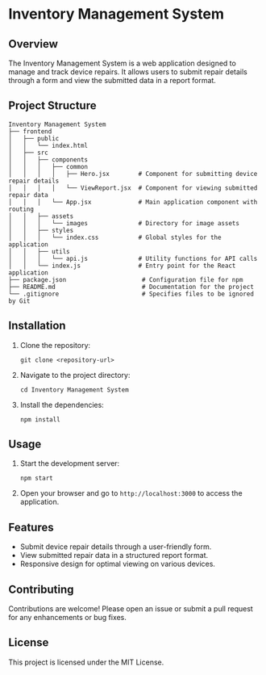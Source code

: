 # Inventory Management System

## Overview
The Inventory Management System is a web application designed to manage and track device repairs. It allows users to submit repair details through a form and view the submitted data in a report format.

## Project Structure
```
Inventory Management System
├── frontend
│   ├── public
│   │   └── index.html
│   ├── src
│   │   ├── components
│   │   │   ├── common
│   │   │   │   ├── Hero.jsx        # Component for submitting device repair details
│   │   │   │   └── ViewReport.jsx  # Component for viewing submitted repair data
│   │   │   └── App.jsx             # Main application component with routing
│   │   ├── assets
│   │   │   └── images              # Directory for image assets
│   │   ├── styles
│   │   │   └── index.css           # Global styles for the application
│   │   ├── utils
│   │   │   └── api.js              # Utility functions for API calls
│   │   └── index.js                # Entry point for the React application
├── package.json                     # Configuration file for npm
├── README.md                        # Documentation for the project
└── .gitignore                       # Specifies files to be ignored by Git
```

## Installation
1. Clone the repository:
   ```
   git clone <repository-url>
   ```
2. Navigate to the project directory:
   ```
   cd Inventory Management System
   ```
3. Install the dependencies:
   ```
   npm install
   ```

## Usage
1. Start the development server:
   ```
   npm start
   ```
2. Open your browser and go to `http://localhost:3000` to access the application.

## Features
- Submit device repair details through a user-friendly form.
- View submitted repair data in a structured report format.
- Responsive design for optimal viewing on various devices.

## Contributing
Contributions are welcome! Please open an issue or submit a pull request for any enhancements or bug fixes.

## License
This project is licensed under the MIT License.